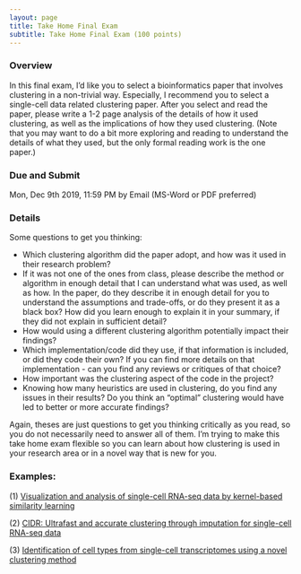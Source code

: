 ```yaml
---
layout: page
title: Take Home Final Exam
subtitle: Take Home Final Exam (100 points)
---
```


### Overview

In this final exam, I’d like you to select a bioinformatics paper that involves clustering in a non-trivial
way. Especially, I recommend you to select a single-cell data related clustering paper. 
After you select and read the paper, please write a 1-2 page analysis of the details of how it used clustering, 
as well as the implications of how they used clustering. (Note that you may want to do a
bit more exploring and reading to understand the details of what they used, but the only formal
reading work is the one paper.)

### Due and Submit

Mon, Dec 9th 2019, 11:59 PM by Email (MS-Word or PDF preferred) 


### Details
Some questions to get you thinking:
* Which clustering algorithm did the paper adopt, and how was it used in their research problem?
* If it was not one of the ones from class, please describe the method or algorithm in enough detail that I can understand what was used, as well as how. In the paper, do they describe it in enough detail for you to understand the assumptions and trade-offs, or do they present it as a black box? How did you learn enough to explain it in your summary, if they did not explain in sufficient detail?
* How would using a different clustering algorithm potentially impact their findings?
* Which implementation/code did they use, if that information is included, or did they code their own? If you can find more details on that implementation - can you find any reviews or critiques of that choice?
* How important was the clustering aspect of the code in the project?
* Knowing how many heuristics are used in clustering, do you find any issues in their results? Do you think an “optimal” clustering would have led to better or more accurate findings?

Again, theses are just questions to get you thinking critically as you read, so you do not
necessarily need to answer all of them. I’m trying to make this take home exam flexible so you can learn
about how clustering is used in your research area or in a novel way that is new for you.

### Examples:
(1) [Visualization and analysis of single-cell RNA-seq data by kernel-based similarity learning](https://www.ncbi.nlm.nih.gov/pubmed/28263960)

(2) [CIDR: Ultrafast and accurate clustering through imputation for single-cell RNA-seq data](https://www.ncbi.nlm.nih.gov/pubmed/28351406)

(3) [Identification of cell types from single-cell transcriptomes using a novel clustering method](https://www.ncbi.nlm.nih.gov/pubmed/25805722)
